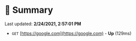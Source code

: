 # 📖 Summary
Last updated: **2/24/2021, 2:57:01 PM**

- `GET` [https://google.com](https://google.com) - **Up** (129ms)
